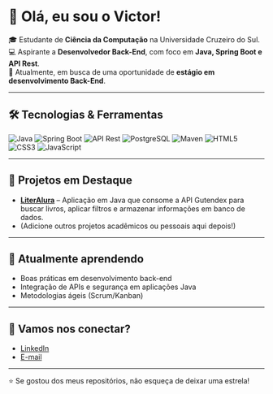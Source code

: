 # 👋 Olá, eu sou o Victor!

🎓 Estudante de **Ciência da Computação** na Universidade Cruzeiro do Sul.  
💻 Aspirante a **Desenvolvedor Back-End**, com foco em **Java, Spring Boot e API Rest**.  
🚀 Atualmente, em busca de uma oportunidade de **estágio em desenvolvimento Back-End**.  

---

## 🛠️ Tecnologias & Ferramentas
![Java](https://img.shields.io/badge/Java-ED8B00?style=for-the-badge&logo=openjdk&logoColor=white)
![Spring Boot](https://img.shields.io/badge/Spring%20Boot-6DB33F?style=for-the-badge&logo=springboot&logoColor=white)
![API Rest](https://img.shields.io/badge/API%20Rest-FF6F61?style=for-the-badge)
![PostgreSQL](https://img.shields.io/badge/PostgreSQL-316192?style=for-the-badge&logo=postgresql&logoColor=white)
![Maven](https://img.shields.io/badge/Maven-C71A36?style=for-the-badge&logo=apachemaven&logoColor=white)
![HTML5](https://img.shields.io/badge/HTML5-E34F26?style=for-the-badge&logo=html5&logoColor=white)
![CSS3](https://img.shields.io/badge/CSS3-1572B6?style=for-the-badge&logo=css3&logoColor=white)
![JavaScript](https://img.shields.io/badge/JavaScript-F7DF1E?style=for-the-badge&logo=javascript&logoColor=black)

---

## 📂 Projetos em Destaque
- **[LiterAlura](https://github.com/seu-usuario/Literalura)** – Aplicação em Java que consome a API Gutendex para buscar livros, aplicar filtros e armazenar informações em banco de dados.  
- (Adicione outros projetos acadêmicos ou pessoais aqui depois!)

---

## 🌱 Atualmente aprendendo
- Boas práticas em desenvolvimento back-end  
- Integração de APIs e segurança em aplicações Java  
- Metodologias ágeis (Scrum/Kanban)  

---

## 🤝 Vamos nos conectar?
- [LinkedIn](https://linkedin.com/in/seu-usuario)  
- [E-mail](mailto:seuemail@email.com)  

---

⭐️ Se gostou dos meus repositórios, não esqueça de deixar uma estrela!
